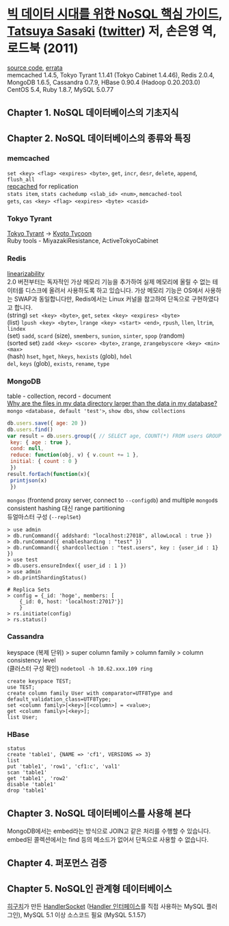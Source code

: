 # [빅 데이터 시대를 위한 NoSQL 핵심 가이드][homepage], [Tatsuya Sasaki][author] ([twitter][author_twitter]) 저, 손은영 역, 로드북 (2011)

[source code][source_code], [errata][errata]<br>
memcached 1.4.5, Tokyo Tyrant 1.1.41 (Tokyo Cabinet 1.4.46), Redis 2.0.4,
 MongoDB 1.6.5, Cassandra 0.7.9, HBase 0.90.4 (Hadoop 0.20.203.0)<br>
CentOS 5.4, Ruby 1.8.7, MySQL 5.0.77

[homepage]: http://roadbook.co.kr/62
[author]: http://blog.livedoor.jp/sasata299
[author_twitter]: https://twitter.com/sasata299
[source_code]: http://roadbook.co.kr/61
[errata]: http://roadbook.co.kr/60

## Chapter 1. NoSQL 데이터베이스의 기초지식

## Chapter 2. NoSQL 데이터베이스의 종류와 특징

### memcached

`set <key> <flag> <expires> <byte>`, `get`, `incr`, `desr`, `delete`, `append`,
 `flush_all`<br>
[repcached][repcached] for replication<br>
`stats item`, `stats cachedump <slab_id> <num>`, `memcached-tool`<br>
`gets`, `cas <key> <flag> <expires> <byte> <casid>`

[repcached]: http://repcached.lab.klab.org/

### Tokyo Tyrant

[Tokyo Tyrant][tokyo_tyrant] → [Kyoto Tycoon][kyoto_tycoon]<br>
Ruby tools - MiyazakiResistance, ActiveTokyoCabinet

[tokyo_tyrant]: http://fallabs.com/tokyotyrant/
[kyoto_tycoon]: http://fallabs.com/kyototycoon/

### Redis

[linearizability][linearizability]<br>
2.0 버전부터는 독자적인 가상 메모리 기능을 추가하여 실제 메모리에 올릴 수 없는
 테이터를 디스크에 올려서 사용하도록 하고 있습니다. 가상 메모리 기능은 OS에서
 사용하는 SWAP과 동일합니다만, Redis에서는 Linux 커널을 참고하여 단독으로
 구현하였다고 합니다.<br>
(string) `set <key> <byte>`, `get`, `setex <key> <expires> <byte>`<br>
(list) `lpush <key> <byte>`, `lrange <key> <start> <end>`, `rpush`, `llen`,
 `ltrim`, `lindex`<br>
(set) `sadd`, `scard` (size), `smembers`, `sunion`, `sinter`, `spop`
 (random)<br>
(sorted set) `zadd <key> <score> <byte>`, `zrange`,
 `zrangebyscore <key> <min> <max>`<br>
(hash) `hset`, `hget`, `hkeys`, `hexists` (glob), `hdel`<br>
`del`, `keys` (glob), `exists`, `rename`, `type`

[linearizability]: https://en.wikipedia.org/wiki/Linearizability

### MongoDB

table - collection, record - document<br>
[Why are the files in my data directory larger than the data in my database?][faq_disk_size]<br>
`mongo <database, default 'test'>`, `show dbs`, `show collections`

```javascript
db.users.save({ age: 20 })
db.users.find()
var result = db.users.group({ // SELECT age, COUNT(*) FROM users GROUP BY age
 key: { age : true },
 cond: null,
 reduce: function(obj, v) { v.count += 1 },
 initial: { count : 0 }
 })
result.forEach(function(x){
 printjson(x)
 })
```

`mongos` (frontend proxy server, connect to `--configdb`) and multiple
 `mongod`s<br>
consistent hashing 대신 range partitioning<br>
듀얼마스터 구성 (`--replSet`)

```
> use admin
> db.runCommand({ addshard: "localhost:27018", allowLocal : true })
> db.runCommand({ enablesharding : "test" })
> db.runCommand({ shardcollection : "test.users", key : {user_id : 1} })
> use test
> db.users.ensureIndex({ user_id : 1 })
> use admin
> db.printShardingStatus()

# Replica Sets
> config = {_id: 'hoge', members: [
    {_id: 0, host: 'localhost:27017'}]
    }
> rs.initiate(config)
> rs.status()
```

[faq_disk_size]: https://docs.mongodb.com/manual/faq/storage/#why-are-the-files-in-my-data-directory-larger-than-the-data-in-my-database

### Cassandra

keyspace (복제 단위) > super column family > column family > column<br>
consistency level<br>
(클러스터 구성 확인) `nodetool -h 10.62.xxx.109 ring`

```
create keyspace TEST;
use TEST;
create column family User with comparator=UTF8Type and default_validation_class=UTF8Type;
set <column family>[<key>][<column>] = <value>;
get <column family>[<key>];
list User;
```

### HBase

```
status
create 'table1', {NAME => 'cf1', VERSIONS => 3}
list
put 'table1', 'row1', 'cf1:c', 'val1'
scan 'table1'
get 'table1', 'row2'
disable 'table1'
drop 'table1'
```

## Chapter 3. NoSQL 데이터베이스를 사용해 본다

MongoDB에서는 embed라는 방식으로 JOIN고 같은 처리를 수행할 수 있습니다. embed된
 콜렉션에서는 find 등의 메소드가 없어서 단독으로 사용할 수 없습니다.

## Chapter 4. 퍼포먼스 검증

## Chapter 5. NoSQL인 관계형 데이터베이스

[히구치][yoshinori_matsunobu]가 만든 [HandlerSocket][handlersocket]
 ([Handler 인터페이스][handler_interface]를 직접 사용하는 MySQL 플러그인), MySQL
 5.1 이상 소스코드 필요 (MySQL 5.1.57)

[yoshinori_matsunobu]: http://yoshinorimatsunobu.blogspot.com/2010/10/using-mysql-as-nosql-story-for.html
[handlersocket]: https://github.com/DeNA/HandlerSocket-Plugin-for-MySQL
[handler_interface]: https://dev.mysql.com/doc/refman/5.7/en/handler.html

